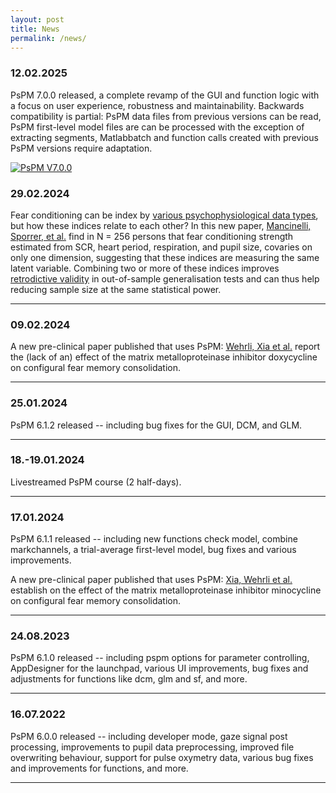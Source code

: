```yaml
---
layout: post
title: News
permalink: /news/
---
```


### 12.02.2025

PsPM 7.0.0 released, a complete revamp of the GUI and function logic with a focus on user experience, robustness and maintainability. Backwards compatibility is partial: PsPM data files from previous versions can be read, PsPM first-level model files are can be processed with the exception of extracting segments, Matlabbatch and function calls created with previous PsPM versions require adaptation.

[![PsPM V7.0.0](https://www.caian.uni-bonn.de/media/pspm-v7-0-0.jpg)](https://electure.uni-bonn.de/paella7/ui/watch.html?id=fafa79ae-3777-4496-bbfa-0daf3fa47414)


### 29.02.2024 

Fear conditioning can be index by [various psychophysiological data types](https://doi.org/10.1016/j.neubiorev.2020.04.019), but how these indices relate to each other? In this new paper, [Mancinelli, Sporrer, et al.](https://doi.org/10.3758/s13428-024-02341-3) find in N = 256 persons that fear conditioning strength estimated from SCR, heart period, respiration, and pupil size, covaries on only one dimension, suggesting that these indices are measuring the same latent variable. Combining two or more of these indices improves [retrodictive validity](https://doi.org/10.1038/s41562-020-00976-8) in out-of-sample generalisation tests and can thus help reducing sample size at the same statistical power.

--- 

### 09.02.2024

A new pre-clinical paper published that uses PsPM: [Wehrli, Xia et al.](https://doi.org/10.1007/s00213-024-06540-w) report the (lack of an) effect of the matrix metalloproteinase inhibitor doxycycline on configural fear memory consolidation. 

---

### 25.01.2024

PsPM 6.1.2 released -- including bug fixes for the GUI, DCM, and GLM. 

---

### 18.-19.01.2024

Livestreamed PsPM course (2 half-days).

--- 

### 17.01.2024

PsPM 6.1.1 released -- including new functions check model, combine markchannels, a trial-average first-level model, bug fixes and various improvements. 

A new pre-clinical paper published that uses PsPM: [Xia, Wehrli et al.](https://doi.org/10.1038/s41398-024-02732-2) establish on the effect of the matrix metalloproteinase inhibitor minocycline on configural fear memory consolidation. 

---

### 24.08.2023

PsPM 6.1.0 released -- including pspm options for parameter controlling, AppDesigner for the launchpad, various UI improvements, bug fixes and adjustments for functions like dcm, glm and sf, and more. 

---

### 16.07.2022

PsPM 6.0.0 released -- including developer mode, gaze signal post processing, improvements to pupil data preprocessing, improved file overwriting behaviour, support for pulse oxymetry data, various bug fixes and improvements for functions, and more. 

---
